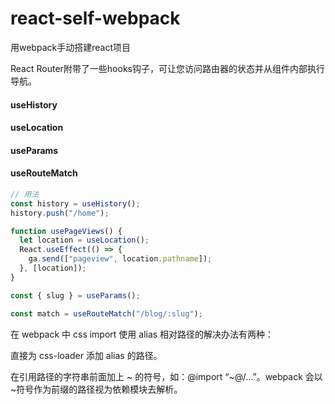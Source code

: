 # react-self-webpack
用webpack手动搭建react项目

React Router附带了一些hooks钩子，可让您访问路由器的状态并从组件内部执行导航。
#### useHistory
#### useLocation
#### useParams
#### useRouteMatch

```javascript
// 用法
const history = useHistory();
history.push("/home");

function usePageViews() {
  let location = useLocation();
  React.useEffect(() => {
    ga.send(["pageview", location.pathname]);
  }, [location]);
}

const { slug } = useParams();

const match = useRouteMatch("/blog/:slug");
```

在 webpack 中 css import 使用 alias 相对路径的解决办法有两种：

直接为 css-loader 添加 alias 的路径。

在引用路径的字符串前面加上 ~ 的符号，如：@import “~@/…”。webpack 会以~符号作为前缀的路径视为依赖模块去解析。

